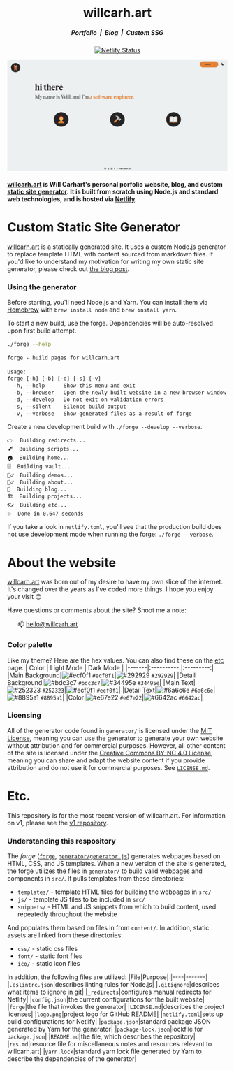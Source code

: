 <h1 align="center">willcarh.art</h1>
<h5 align="center">Portfolio &nbsp;|&nbsp; Blog &nbsp;|&nbsp; Custom SSG</h5>
<p align="center">
  <a href="https://app.netlify.com/sites/willcarhart/deploys" target="_blank">
    <img src="https://api.netlify.com/api/v1/badges/76e0da51-2ff8-4145-a11f-96cb27e862e9/deploy-status" alt="Netlify Status" />
  </a>
</p>
<p align="center"><img alt="willcarh.art logo" src="logo.png" /></p>

#### [willcarh.art](https://willcarh.art) is Will Carhart's personal porfolio website, blog, and custom [static site generator](https://www.netlify.com/blog/2020/04/14/what-is-a-static-site-generator-and-3-ways-to-find-the-best-one/). It is built from scratch using Node.js and standard web technologies, and is hosted via [Netlify](https://netlify.com).

# Custom Static Site Generator
[willcarh.art](https://willcarh.art) is a statically generated site. It uses a custom Node.js generator to replace template HTML with content sourced from markdown files. If you'd like to understand my motivation for writing my own static site generator, please check out [the blog post](https://willcarh.art/blog/why-i-wrote-my-own-static-site-generator).

### Using the generator
Before starting, you'll need Node.js and Yarn. You can install them via [Homebrew](https://brew.sh/) with `brew install node` and `brew install yarn`.

To start a new build, use the forge. Dependencies will be auto-resolved upon first build attempt.
```bash
./forge --help
```
```
forge - build pages for willcarh.art

Usage:
forge [-h] [-b] [-d] [-s] [-v]
  -h, --help      Show this menu and exit
  -b, --browser   Open the newly built website in a new browser window
  -d, --develop   Do not exit on validation errors
  -s, --silent    Silence build output
  -v, --verbose   Show generated files as a result of forge
```
Create a new development build with `./forge --develop --verbose`.
```
👉  Building redirects...
🖋  Building scripts...
🏠  Building home...
🗄  Building vault...
🏃‍♂️  Building demos...
💁‍♂️  Building about...
📖  Building blog...
🏗  Building projects...
👓  Building etc...
✨  Done in 0.647 seconds
```
If you take a look in `netlify.toml`, you'll see that the production build does not use development mode when running the forge: `./forge --verbose`.

# About the website
[willcarh.art](https://willcarh.art) was born out of my desire to have my own slice of the internet. It's changed over the years as I've coded more things. I hope you enjoy your visit 😊

Have questions or comments about the site? Shoot me a note:

&nbsp;&nbsp;&nbsp;&nbsp;&nbsp;&nbsp;📫 hello@willcarh.art

### Color palette
Like my theme? Here are the hex values. You can also find these on the [etc](https://willcarh.art/etc) page.
| Color | Light Mode | Dark Mode |
|-------|:----------:|:---------:|
|Main Background|![#ecf0f1](https://via.placeholder.com/10/ecf0f1?text=+) `#ecf0f1`|![#292929](https://via.placeholder.com/10/292929?text=+) `#292929`|
|Detail Background|![#bdc3c7](https://via.placeholder.com/10/bdc3c7?text=+) `#bdc3c7`|![#34495e](https://via.placeholder.com/10/34495e?text=+) `#34495e`|
|Main Text|![#252323](https://via.placeholder.com/10/252323?text=+) `#252323`|![#ecf0f1](https://via.placeholder.com/10/ecf0f1?text=+) `#ecf0f1`|
|Detail Text|![#6a6c6e](https://via.placeholder.com/10/6a6c6e?text=+) `#6a6c6e`|![#8895a1](https://via.placeholder.com/10/8895a1?text=+) `#8895a1`|
|Color|![#e67e22](https://via.placeholder.com/10/e67e22?text=+) `#e67e22`|![#6642ac](https://via.placeholder.com/10/6642ac?text=+) `#6642ac`|

### Licensing
All of the generator code found in `generator/` is licensed under the [MIT License](https://choosealicense.com/licenses/mit/), meaning you can use the generator to generate your own website without attribution and for commercial purposes. However, all other content of the site is licensed under the [Creative Commons BY-NC 4.0 License](https://creativecommons.org/licenses/by-nc/4.0/), meaning you can share and adapt the website content if you provide attribution and do not use it for commercial purposes. See [`LICENSE.md`](LICENSE.md).

# Etc.
This repository is for the most recent version of willcarh.art. For information on v1, please see the [v1 repository](https://github.com/wcarhart/willcarh.art-v1).

### Understanding this respository
The _forge_ ([`forge`](https://github.com/wcarhart/willcarh.art/blob/master/forge), [`generator/generator.js`](https://github.com/wcarhart/willcarh.art/blob/master/generator/generator.js)) generates webpages based on HTML, CSS, and JS templates. When a new version of the site is generated, the forge utilizes the files in `generator/` to build valid webpages and components in `src/`. It pulls templates from these directories:
* `templates/` - template HTML files for building the webpages in `src/`
* `js/` - template JS files to be included in `src/`
* `snippets/` - HTML and JS snippets from which to build content, used repeatedly throughout the website

And populates them based on files in from `content/`. In addition, static assets are linked from these directories:
* `css/` - static css files
* `font/` - static font files
* `ico/` - static icon files

In addition, the following files are utilized:
|File|Purpose|
|----|-------|
|`.eslintrc.json`|describes linting rules for Node.js|
|`.gitignore`|describes what items to ignore in git|
|`_redirects`|configures manual redirects for Netlify|
|`config.json`|the current configurations for the built website|
|`forge`|the file that invokes the generator|
|`LICENSE.md`|describes the project licenses|
|`logo.png`|project logo for GitHub README|
|`netlify.toml`|sets up build configurations for Netlify|
|`package.json`|standard package JSON generated by Yarn for the generator|
|`package-lock.json`|lockfile for `package.json`|
|`README.md`|the file, which describes the repository|
|`res.md`|resource file for miscellaneous notes and resources relevant to willcarh.art|
|`yarn.lock`|standard yarn lock file generated by Yarn to describe the dependencies of the generator|

